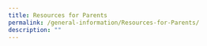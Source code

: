 ```yaml
---
title: Resources for Parents
permalink: /general-information/Resources-for-Parents/
description: ""
---
```

